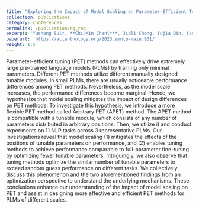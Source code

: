 ```yaml
---
title: "Exploring the Impact of Model Scaling on Parameter-Efficient Tuning"
collection: publications
category: conferences
permalink: /publication/rq_rag
excerpt: 'Yusheng Su\*, **Chi-Min Chan\***, Jiali Cheng, Yujia Qin, Yankai Lin, Shengding Hu, Zonghan Yang, Ning Ding, Xingzhi Sun, Guotong Xie, Zhiyuan Liu, Maosong Sun <br> _Empirical Methods in Natural Language Processing_ (**EMNLP**) 2023'
paperurl: 'https://aclanthology.org/2023.emnlp-main.931/'
weight: 1.5
---
```



Parameter-efficient tuning (PET) methods can effectively drive extremely large pre-trained language models (PLMs) by training only minimal parameters. Different PET methods utilize different manually designed tunable modules. In small PLMs, there are usually noticeable performance differences among PET methods. Nevertheless, as the model scale increases, the performance differences become marginal. Hence, we hypothesize that model scaling mitigates the impact of design differences on PET methods. To investigate this hypothesis, we introduce a more flexible PET method called Arbitrary PET (APET) method. The APET method is compatible with a tunable module, which consists of any number of parameters distributed in arbitrary positions. Then, we utilize it and conduct experiments on 11 NLP tasks across 3 representative PLMs. Our investigations reveal that model scaling (1) mitigates the effects of the positions of tunable parameters on performance, and (2) enables tuning methods to achieve performance comparable to full-parameter fine-tuning by optimizing fewer tunable parameters. Intriguingly, we also observe that tuning methods optimize the similar number of tunable parameters to exceed random guess performance on different tasks. We collectively discuss this phenomenon and the two aforementioned findings from an optimization perspective to understand the underlying mechanisms. These conclusions enhance our understanding of the impact of model scaling on PET and assist in designing more effective and efficient PET methods for PLMs of different scales. 




